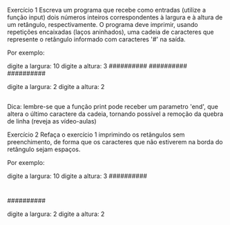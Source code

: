 Exercício 1
Escreva um programa que recebe como entradas (utilize a função input) dois números inteiros correspondentes à largura e à altura de um retângulo, respectivamente. O programa deve imprimir, usando repetições encaixadas (laços aninhados), uma cadeia de caracteres que represente o retângulo informado com caracteres '#' na saída.

Por exemplo:

digite a largura: 10
digite a altura: 3
##########
##########
##########

digite a largura: 2
digite a altura: 2
##
##

Dica: lembre-se que a função print pode receber um parametro 'end', que altera o último caractere da cadeia, tornando possível a remoção da quebra de linha (reveja as vídeo-aulas)



Exercício 2
Refaça o exercício 1 imprimindo os retângulos sem preenchimento, de forma que os caracteres que não estiverem na borda do retângulo sejam espaços.

Por exemplo:

digite a largura: 10
digite a altura: 3
##########
#        #
##########

digite a largura: 2
digite a altura: 2
##
##
